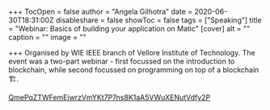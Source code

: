 +++
TocOpen = false
author = "Angela Gilhotra"
date = 2020-06-30T18:31:00Z
disableshare = false
showToc = false
tags = ["Speaking"]
title = "Webinar: Basics of building your application on Matic"
[cover]
alt = ""
caption = ""
image = ""

+++
Organised by WIE IEEE branch of Vellore Institute of Technology. The event was a two-part webinar - first focussed on the introduction to blockchain, while second focussed on programming on top of a blockchain 🏗.

[QmePqZTWFemEjwrzVmYKt7P7ns8K1aA5VWuXENutVdfy2P](https://gateway.pinata.cloud/ipfs/QmePqZTWFemEjwrzVmYKt7P7ns8K1aA5VWuXENutVdfy2P "QmePqZTWFemEjwrzVmYKt7P7ns8K1aA5VWuXENutVdfy2P")